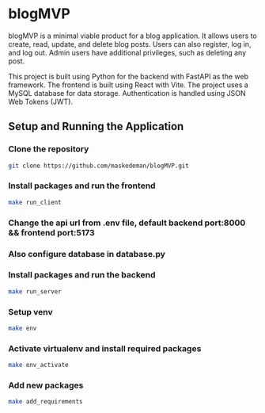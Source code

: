 # blogMVP

blogMVP is a minimal viable product for a blog application. It allows users to create, read, update, and delete blog posts. Users can also register, log in, and log out. Admin users have additional privileges, such as deleting any post.

This project is built using Python for the backend with FastAPI as the web framework. The frontend is built using React with Vite. The project uses a MySQL database for data storage. Authentication is handled using JSON Web Tokens (JWT).

## Setup and Running the Application

### Clone the repository
 ```bash
git clone https://github.com/maskedeman/blogMVP.git
```
### Install packages and run the frontend
 ```bash
make run_client 
```
### Change the api url from .env file, default backend port:8000 && frontend port:5173

### Also configure database in database.py
### Install packages and run the backend
 ```bash
make run_server 
```
### Setup venv
 ```bash
make env
```
### Activate virtualenv and install required packages
 ```bash
make env_activate
```
### Add new packages
 ```bash
make add_requirements
```